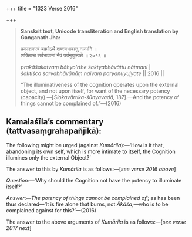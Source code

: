 +++
title = "1323 Verse 2016"

+++
> **Sanskrit text, Unicode transliteration and English translation by Ganganath Jha:** 
>
> प्रकाशकत्वं बाह्योऽर्थे शक्त्यभावात्तु नात्मनि ।  
> शक्तिश्च सर्वभावानां नैवं पर्यनुयुज्यते ॥ २०१६ ॥ 
>
> *prakāśakatvaṃ bāhyo'rthe śaktyabhāvāttu nātmani* \|  
> *śaktiśca sarvabhāvānāṃ naivaṃ paryanuyujyate* \|\| 2016 \|\| 
>
> “The illuminativeness of the cognition operates upon the external object, and not upon itself, for want of the necessary potency (capacity).—[*Ślokavārtika-śūnyavadā*, 187].—And the potency of things cannot be complained of.”—(2016)



## Kamalaśīla’s commentary (tattvasaṃgrahapañjikā):

The following might be urged (against *Kumārila*):—‘How is it that, abandoning its own self, which is more intimate to itself, the Cognition illumines only the external Object?’

The answer to this by *Kumārila* is as follows:—[*see verse 2016 above*]

*Question*:—‘Why should the Cognition not have the potency to illuminate itself?’

*Answer*:—*The potency of things cannot be complained of*’; as has been thus declared—‘It is fire alone that burns, not *Ākāśa*,—who is to be complained against for this?’—(2016)

The answer to the above arguments of *Kumārila* is as follows:—[*see verse 2017 next*]


